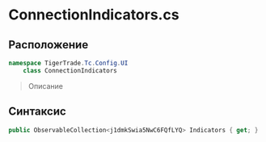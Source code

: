
# ConnectionIndicators.cs
## Расположение
```csharp
namespace TigerTrade.Tc.Config.UI  
    class ConnectionIndicators
```

> Описание

## Синтаксис
```csharp
public ObservableCollection<j1dmkSwia5NwC6FQfLYQ> Indicators { get; }
```
